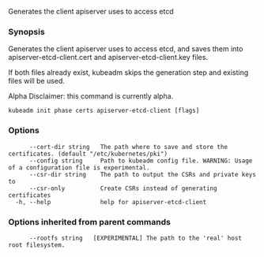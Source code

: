
Generates the client apiserver uses to access etcd

### Synopsis

Generates the client apiserver uses to access etcd, and saves them into apiserver-etcd-client.cert and apiserver-etcd-client.key files. 

If both files already exist, kubeadm skips the generation step and existing files will be used. 

Alpha Disclaimer: this command is currently alpha.

```
kubeadm init phase certs apiserver-etcd-client [flags]
```

### Options

```
      --cert-dir string   The path where to save and store the certificates. (default "/etc/kubernetes/pki")
      --config string     Path to kubeadm config file. WARNING: Usage of a configuration file is experimental.
      --csr-dir string    The path to output the CSRs and private keys to
      --csr-only          Create CSRs instead of generating certificates
  -h, --help              help for apiserver-etcd-client
```

### Options inherited from parent commands

```
      --rootfs string   [EXPERIMENTAL] The path to the 'real' host root filesystem.
```

